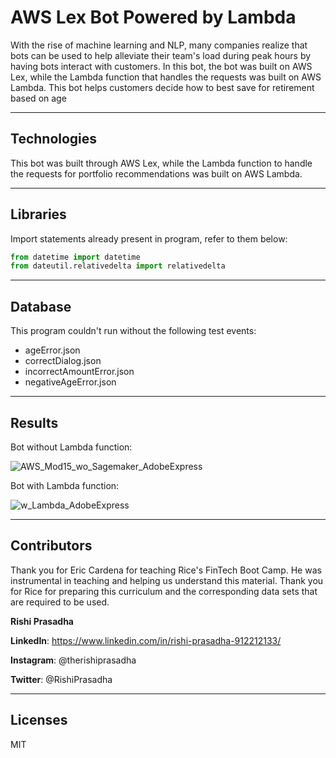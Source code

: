 # AWS Lex Bot Powered by Lambda

With the rise of machine learning and NLP, many companies realize that bots can be used to help alleviate their team's load during peak hours by having bots interact with customers. In this bot, the bot was built on AWS Lex, while the Lambda function that handles the requests was built on AWS Lambda. This bot helps customers decide how to best save for retirement based on age

---

## Technologies 

This bot was built through AWS Lex, while the Lambda function to handle the requests for portfolio recommendations was built on AWS Lambda.

---

## Libraries

Import statements already present in program, refer to them below:

```python
from datetime import datetime
from dateutil.relativedelta import relativedelta
```

---

## Database

This program couldn't run without the following test events:

* ageError.json
* correctDialog.json
* incorrectAmountError.json
* negativeAgeError.json

---

## Results

Bot without Lambda function: 

![AWS_Mod15_wo_Sagemaker_AdobeExpress](https://user-images.githubusercontent.com/107497500/192194479-8632f573-ff1e-4b83-8ed9-00bc2df19ac5.gif)

Bot with Lambda function:

![w_Lambda_AdobeExpress](https://user-images.githubusercontent.com/107497500/192194488-a1492004-936c-418f-a4f2-e75fdc9e0f3c.gif)


---
## Contributors

Thank you for Eric Cardena for teaching Rice's FinTech Boot Camp. He was instrumental in teaching and helping us understand this material. Thank you for Rice for preparing this curriculum and the corresponding data sets that are required to be used. 

**Rishi Prasadha**

**LinkedIn**: https://www.linkedin.com/in/rishi-prasadha-912212133/

**Instagram**: @therishiprasadha

**Twitter**: @RishiPrasadha

---

## Licenses 

MIT

